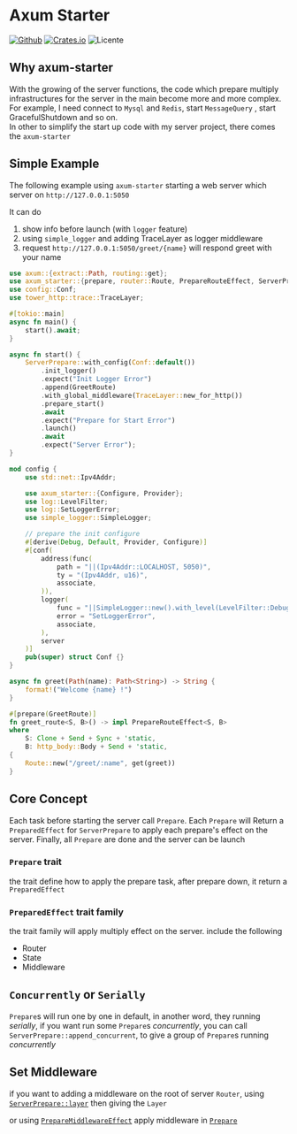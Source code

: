 # Axum Starter

[![Github](https://img.shields.io/badge/github-8da0cb?style=for-the-badge&labelColor=555555&logo=github)](https://github.com/Goodjooy/axum-server-starter)
[![Crates.io](https://img.shields.io/crates/v/axum-starter.svg?style=for-the-badge)](https://crates.io/crates/axum-starter)
![Licente](https://img.shields.io/github/license/Goodjooy/axum-server-starter?style=for-the-badge)

## Why axum-starter

With the growing of the server functions, the code which prepare multiply infrastructures for the server in the main become more and more complex.  
For example, I need connect to `Mysql` and `Redis`, start `MessageQuery` , start GracefulShutdown and so on.  
In other to simplify the start up code with my server project, there comes the `axum-starter`

## Simple Example

The following example using `axum-starter` starting a web server which
server on `http://127.0.0.1:5050`

It can do

1. show info before launch (with `logger` feature)
2. using `simple_logger` and adding TraceLayer as logger middleware
3. request `http://127.0.0.1:5050/greet/{name}` will respond greet with your name

```rust
use axum::{extract::Path, routing::get};
use axum_starter::{prepare, router::Route, PrepareRouteEffect, ServerPrepare};
use config::Conf;
use tower_http::trace::TraceLayer;

#[tokio::main]
async fn main() {
    start().await;
}

async fn start() {
    ServerPrepare::with_config(Conf::default())
        .init_logger()
        .expect("Init Logger Error")
        .append(GreetRoute)
        .with_global_middleware(TraceLayer::new_for_http())
        .prepare_start()
        .await
        .expect("Prepare for Start Error")
        .launch()
        .await
        .expect("Server Error");
}

mod config {
    use std::net::Ipv4Addr;

    use axum_starter::{Configure, Provider};
    use log::LevelFilter;
    use log::SetLoggerError;
    use simple_logger::SimpleLogger;

    // prepare the init configure
    #[derive(Debug, Default, Provider, Configure)]
    #[conf(
        address(func(
            path = "||(Ipv4Addr::LOCALHOST, 5050)",
            ty = "(Ipv4Addr, u16)",
            associate,
        )),
        logger(
            func = "||SimpleLogger::new().with_level(LevelFilter::Debug).init()",
            error = "SetLoggerError",
            associate,
        ),
        server
    )]
    pub(super) struct Conf {}
}

async fn greet(Path(name): Path<String>) -> String {
    format!("Welcome {name} !")
}

#[prepare(GreetRoute)]
fn greet_route<S, B>() -> impl PrepareRouteEffect<S, B> 
where
    S: Clone + Send + Sync + 'static,
    B: http_body::Body + Send + 'static,
{
    Route::new("/greet/:name", get(greet))
}
```

## Core Concept

Each task before starting the server call `Prepare`. Each `Prepare` will Return a `PreparedEffect` for `ServerPrepare` to apply each prepare's effect on the server.
Finally, all `Prepare` are done and the server can be launch

### `Prepare` trait

the trait define how to apply the prepare task,
after prepare down, it return a `PreparedEffect`

### `PreparedEffect` trait family

the trait family will apply multiply effect on the server. include the following

- Router
- State
- Middleware

## `Concurrently` or `Serially`

`Prepare`s will run one by one in default, in another word, they running _serially_,
if you want run some `Prepare`s _concurrently_, you can call `ServerPrepare::append_concurrent`, to give a group of `Prepare`s running _concurrently_

## Set Middleware

if you want to adding a middleware on the root of server `Router`, using [`ServerPrepare::layer`](crate::ServerPrepare::layer) then giving the `Layer`

or using [`PrepareMiddlewareEffect`](crate::PrepareMiddlewareEffect) apply middleware in [`Prepare`](crate::Prepare)

